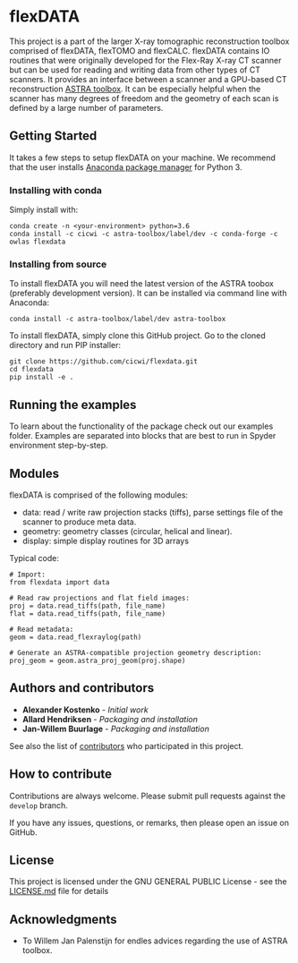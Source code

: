 # flexDATA

This project is a part of the larger X-ray tomographic reconstruction toolbox comprised of flexDATA, flexTOMO and flexCALC.
flexDATA contains IO routines that were originally developed for the Flex-Ray X-ray CT scanner but can be used for reading and writing data from other types of CT scanners. It provides an interface between a scanner and a GPU-based CT reconstruction [ASTRA toolbox](https://www.astra-toolbox.com/). It can be especially helpful when the scanner has many degrees of freedom and the geometry of each scan is defined by a large number of parameters.

## Getting Started

It takes a few steps to setup flexDATA on your machine. We recommend that the user installs [Anaconda package manager](https://www.anaconda.com/download/) for Python 3.

### Installing with conda

Simply install with:
```
conda create -n <your-environment> python=3.6
conda install -c cicwi -c astra-toolbox/label/dev -c conda-forge -c owlas flexdata
```

### Installing from source

To install flexDATA you will need the latest version of the ASTRA toobox (preferably development version). It can be installed via command line with Anaconda:

```
conda install -c astra-toolbox/label/dev astra-toolbox
```

To install flexDATA, simply clone this GitHub project. Go to the cloned directory and run PIP installer:
```
git clone https://github.com/cicwi/flexdata.git
cd flexdata
pip install -e .
```

## Running the examples

To learn about the functionality of the package check out our examples folder. Examples are separated into blocks that are best to run in Spyder environment step-by-step.

## Modules

flexDATA is comprised of the following modules:

* data:     read / write raw projection stacks (tiffs), parse settings file of the scanner to produce meta data.
* geometry:  geometry classes (circular, helical and linear).
* display: simple display routines for 3D arrays

Typical code:
```
# Import:
from flexdata import data

# Read raw projections and flat field images:
proj = data.read_tiffs(path, file_name)
flat = data.read_tiffs(path, file_name)

# Read metadata:
geom = data.read_flexraylog(path) 

# Generate an ASTRA-compatible projection geometry description:
proj_geom = geom.astra_proj_geom(proj.shape)
```

## Authors and contributors

* **Alexander Kostenko** - *Initial work*
* **Allard Hendriksen** - *Packaging and installation*
* **Jan-Willem Buurlage** - *Packaging and installation*

See also the list of [contributors](https://github.com/cicwi/flexdata/contributors) who participated in this project.

## How to contribute

Contributions are always welcome. Please submit pull requests against the `develop` branch.

If you have any issues, questions, or remarks, then please open an issue on GitHub.

## License

This project is licensed under the GNU GENERAL PUBLIC License - see the [LICENSE.md](LICENSE.md) file for details

## Acknowledgments

* To Willem Jan Palenstijn for endles advices regarding the use of ASTRA toolbox.
